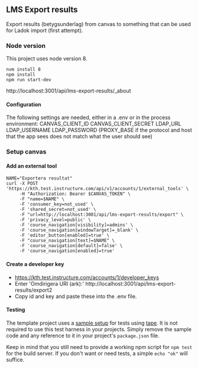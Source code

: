 ## LMS Export results

Export results (betygsunderlag) from canvas to something that can be
used for Ladok import (first attempt).

### Node version

This project uses node version 8.

    nvm install 8
    npm install
    npm run start-dev

http://localhost:3001/api/lms-export-results/_about

#### Configuration

The following settings are needed, either in a .env or in the process
environment:
CANVAS_CLIENT_ID
CANVAS_CLIENT_SECRET
LDAP_URL
LDAP_USERNAME
LDAP_PASSWORD
(PROXY_BASE if the protocol and host that the app sees does not match what the user should see)


### Setup canvas

#### Add an external tool
```
NAME="Exportera resultat"
curl -X POST 'https://kth.test.instructure.com/api/v1/accounts/1/external_tools' \
     -H "Authorization: Bearer $CANVAS_TOKEN" \
     -F "name=$NAME" \
     -F 'consumer_key=not_used' \
     -F 'shared_secret=not_used' \
     -F "url=http://localhost:3001/api/lms-export-results/export" \
     -F 'privacy_level=public' \
     -F 'course_navigation[visibility]=admins' \
     -F 'course_navigation[windowTarget]=_blank' \
     -F 'editor_button[enabled]=true' \
     -F "course_navigation[text]=$NAME" \
     -F 'course_navigation[default]=false' \
     -F 'course_navigation[enabled]=true'
```
#### Create a developer key
- https://kth.test.instructure.com/accounts/1/developer_keys
- Enter 'Omdirigera URI (ark):' http://localhost:3001/api/lms-export-results/export2
- Copy id and key and paste these into the .env file.
#### Testing

The template project uses a [sample setup][sample-test] for
tests using [tape][tape]. It is not required to use this test
harness in your projects. Simply remove the sample code and
any reference to it in your project's `package.json` file.

Keep in mind that you still need to provide a working npm
script for `npm test` for the build server. If you don't want
or need tests, a simple `echo "ok"` will suffice.

[api]: https://github.com/KTH/node-api
[web]: https://github.com/KTH/node-web
[tape]: https://github.com/substack/tape
[sample-test]: test/unit/specs/sampleCtrl-test.js


